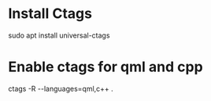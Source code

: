 # Install Ctags
sudo apt install universal-ctags

# Enable ctags for qml and cpp 
ctags -R --languages=qml,c++ .

